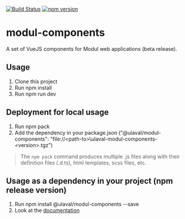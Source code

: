 [![Build Status](https://travis-ci.org/simardo/modul-components.svg?branch=develop)](https://travis-ci.org/simardo/modul-components)
[![npm version](https://badge.fury.io/js/%40ulaval%2Fmodul-components.svg)](https://badge.fury.io/js/%40ulaval%2Fmodul-components)

# modul-components
A set of VueJS components for Modul web applications (beta release).

## Usage
1. Clone this project
1. Run npm install
1. Run npm run dev

## Deployment for local usage
1. Run npm pack
1. Add the dependency in your package.json ("@ulaval/modul-components": "file://&lt;path-to&gt;\\ulaval-modul-components-&lt;version&gt;.tgz")

> The `npm pack` command produces multiple .js files along with their definition files (.d.ts), html templates, scss files, etc.

## Usage as a dependency in your project (npm release version)
1. Run npm install @ulaval/modul-components --save
1. Look at the [documentation][1]

[1]: https://ulaval.github.io/modul
